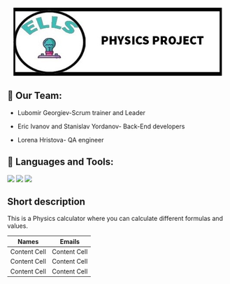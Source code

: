 <p align="center">
  <img src="banner.jpg" />
</p>


		
		
## 👥 Our Team:

- Lubomir Georgiev-Scrum trainer and Leader

- Eric Ivanov and Stanislav Yordanov- Back-End developers

- Lorena Hristova- QA engineer

## 🚀 Languages and Tools:
<p align="left"> 
	<a> <img src="https://img.icons8.com/ios-filled/50/4a90e2/c-plus-plus-logo.png"/> </a>
  <a> <img src="https://img.icons8.com/color/48/000000/visual-studio-code-2019.png"/> </a>
  <a> <img src="https://img.icons8.com/fluency/48/000000/discord-logo.png"/> </a>
<br/>

## Short description
This is a Physics calculator where you can calculate different formulas and values.

| Names  | Emails |
| ------------- | ------------- |
| Content Cell  | Content Cell  |
| Content Cell  | Content Cell  |
| Content Cell  | Content Cell  |
